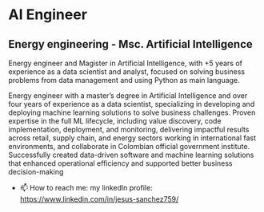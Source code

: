 **AI Engineer**
===========================================

Energy engineering - Msc. Artificial Intelligence
-------------------------------

Energy engineer and Magister in Artificial Intelligence, with +5 years of experience as a data scientist and analyst, focused on solving business problems from data management and using Python as main language.

Energy engineer with a master’s degree in Artificial Intelligence and over four years of experience as a data scientist, specializing in developing and deploying machine learning solutions to solve business challenges. Proven expertise in the full ML lifecycle, including value discovery, code implementation, deployment, and monitoring, delivering impactful results across retail, supply chain, and energy sectors working in international fast environments, and collaborate in Colombian official government institute. Successfully created data-driven software and machine learning solutions that enhanced operational efficiency and supported better business decision-making

- 📫 How to reach me: my linkedln profile: https://www.linkedin.com/in/jesus-sanchez759/

